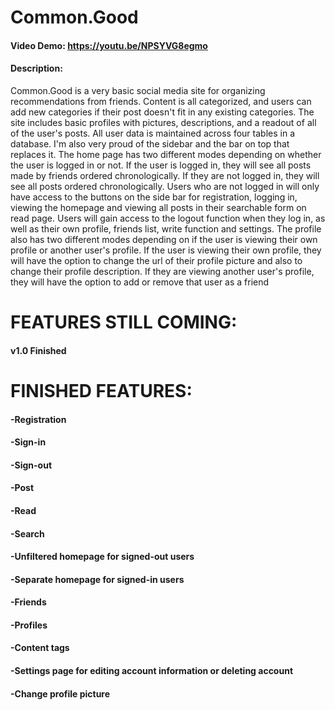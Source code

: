 # Common.Good
#### Video Demo: https://youtu.be/NPSYVG8egmo
#### Description: 
Common.Good is a very basic social media site for organizing recommendations from friends. Content is all categorized, and users can add new categories if their post doesn't fit in any existing categories. The site includes basic profiles with pictures, descriptions, and a readout of all of the user's posts. All user data is maintained across four tables in a database. I'm also very proud of the sidebar and the bar on top that replaces it. The home page has two different modes depending on whether the user is logged in or not. If the user is logged in, they will see all posts made by friends ordered chronologically. If they are not logged in, they will see all posts ordered chronologically. Users who are not logged in will only have access to the buttons on the side bar for registration, logging in, viewing the homepage and viewing all posts in their searchable form on read page. Users will gain access to the logout function when they log in, as well as their own profile, friends list, write function and settings. The profile also has two different modes depending on if the user is viewing their own profile or another user's profile. If the user is viewing their own profile, they will have the option to change the url of their profile picture and also to change their profile description. If they are viewing another user's profile, they will have the option to add or remove that user as a friend

# FEATURES STILL COMING:
#### v1.0 Finished

# FINISHED FEATURES:
#### -Registration
#### -Sign-in
#### -Sign-out
#### -Post
#### -Read
#### -Search
#### -Unfiltered homepage for signed-out users
#### -Separate homepage for signed-in users
#### -Friends
#### -Profiles
#### -Content tags
#### -Settings page for editing account information or deleting account
#### -Change profile picture
